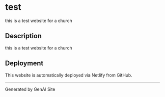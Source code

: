 # test

this is a test website for a church

## Description
this is a test website for a church

## Deployment
This website is automatically deployed via Netlify from GitHub.

---
Generated by GenAI Site
